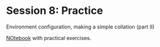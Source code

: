 # Session 8: Practice
Environment configuration, making a simple collation (part II)

[NOtebook](https://github.com/automaticCollationLausanne2020/Materials/blob/master/session8/Session08_Practice.ipynb) with practical exercises.

